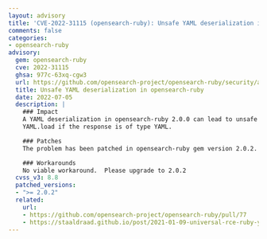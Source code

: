 ```yaml
---
layout: advisory
title: 'CVE-2022-31115 (opensearch-ruby): Unsafe YAML deserialization in opensearch-ruby'
comments: false
categories:
- opensearch-ruby
advisory:
  gem: opensearch-ruby
  cve: 2022-31115
  ghsa: 977c-63xq-cgw3
  url: https://github.com/opensearch-project/opensearch-ruby/security/advisories/GHSA-977c-63xq-cgw3
  title: Unsafe YAML deserialization in opensearch-ruby
  date: 2022-07-05
  description: |
    ### Impact
    A YAML deserialization in opensearch-ruby 2.0.0 can lead to unsafe deserialization using
    YAML.load if the response is of type YAML.

    ### Patches
    The problem has been patched in opensearch-ruby gem version 2.0.2.

    ### Workarounds
    No viable workaround.  Please upgrade to 2.0.2
  cvss_v3: 8.8
  patched_versions:
  - ">= 2.0.2"
  related:
    url:
    - https://github.com/opensearch-project/opensearch-ruby/pull/77
    - https://staaldraad.github.io/post/2021-01-09-universal-rce-ruby-yaml-load-updated/
---
```

